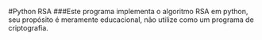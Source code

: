 #Python RSA
###Este programa implementa o algoritmo RSA em python, seu propósito é meramente educacional, não utilize como um programa de criptografia.